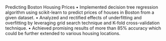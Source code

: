 Predicting Boston Housing Prices 
•	Implemented decision tree regression algorithm using scikit-learn to predict prices of houses in Boston from a given dataset.
•	Analyzed and rectified effects of underfitting and overfitting by leveraging grid search technique and K-fold cross-validation technique.
•	Achieved promising results of more than 85% accuracy which could be further extended to various housing locations.
